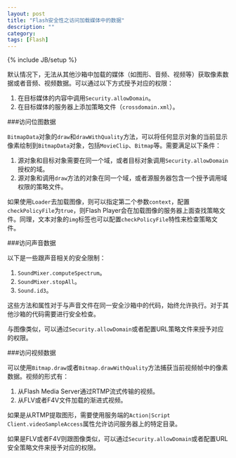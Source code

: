 ```yaml
---
layout: post
title: "Flash安全性之访问加载媒体中的数据"
description: ""
category: 
tags: [Flash]
---
```

{% include JB/setup %}

默认情况下，无法从其他沙箱中加载的媒体（如图形、音频、视频等）获取像素数据或者音频、视频数据。可以通过以下方式授予对应的权限：

1. 在目标媒体的内容中调用`Security.allowDomain`。
2. 在目标媒体的服务器上添加策略文件（`crossdomain.xml`）。

###访问位图数据

`BitmapData`对象的`draw`和`drawWithQuality`方法，可以将任何显示对象的当前显示像素绘制到`BitmapData`对象，包括`MovieClip`、`Bitmap`等。需要满足以下条件：

1. 源对象和目标对象需要在同一个域，或者目标对象调用`Security.allowDomain`授权的域。
2. 源对象和调用`draw`方法的对象在同一个域，或者源服务器包含一个授予调用域权限的策略文件。

如果使用`Loader`去加载图像，则可以指定第二个参数`context`，配置`checkPolicyFile`为`true`，则Flash Player会在加载图像的服务器上面查找策略文件。同理，文本对象的`img`标签也可以配置`checkPolicyFile`特性来检查策略文件。

###访问声音数据

以下是一些跟声音相关的安全限制：

1. `SoundMixer.computeSpectrum`。
2. `SoundMixer.stopAll`。
3. `Sound.id3`。

这些方法和属性对于与声音文件在同一安全沙箱中的代码，始终允许执行。对于其他沙箱的代码需要进行安全检查。

与图像类似，可以通过`Security.allowDomain`或者配置URL策略文件来授予对应的权限。

###访问视频数据

可以使用`Bitmap.draw`或者`Bitmap.drawWithQuality`方法捕获当前视频帧中的像素数据。视频的形式有：

1. 从Flash Media Server通过RTMP流式传输的视频。
2. 从FLV或者F4V文件加载的渐进式视频。

如果是从RTMP提取图形，需要使用服务端的`Action|Script Client.videoSampleAccess`属性允许访问服务器上的特定目录。

如果是FLV或者F4V则跟图像类似，可以通过`Security.allowDomain`或者配置URL安全策略文件来授予对应的权限。
